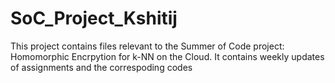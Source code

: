 # SoC_Project_Kshitij

This project contains files relevant to the Summer of Code project: Homomorphic Encrpytion for k-NN on the Cloud.
It contains weekly updates of assignments and the correspoding codes
